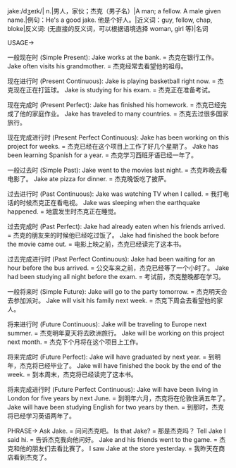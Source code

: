 jake:/dʒeɪk/| n.|男人，家伙；杰克（男子名）|A man; a fellow.  A male given name.|例句：He's a good jake. 他是个好人。|近义词：guy, fellow, chap, bloke|反义词: (无直接的反义词，可以根据语境选择 woman, girl 等)|名词


USAGE->

一般现在时 (Simple Present):
Jake works at the bank. = 杰克在银行工作。
Jake often visits his grandmother. = 杰克经常去看望他的祖母。

现在进行时 (Present Continuous):
Jake is playing basketball right now. = 杰克现在正在打篮球。
Jake is studying for his exam. = 杰克正在准备考试。

现在完成时 (Present Perfect):
Jake has finished his homework. = 杰克已经完成了他的家庭作业。
Jake has traveled to many countries. = 杰克去过很多国家旅行。

现在完成进行时 (Present Perfect Continuous):
Jake has been working on this project for weeks. = 杰克已经在这个项目上工作了好几个星期了。
Jake has been learning Spanish for a year. = 杰克学习西班牙语已经一年了。

一般过去时 (Simple Past):
Jake went to the movies last night. = 杰克昨晚去看电影了。
Jake ate pizza for dinner. = 杰克晚饭吃了披萨。

过去进行时 (Past Continuous):
Jake was watching TV when I called. = 我打电话的时候杰克正在看电视。
Jake was sleeping when the earthquake happened. = 地震发生时杰克正在睡觉。


过去完成时 (Past Perfect):
Jake had already eaten when his friends arrived. = 杰克的朋友来的时候他已经吃过饭了。
Jake had finished the book before the movie came out. = 电影上映之前，杰克已经读完了这本书。

过去完成进行时 (Past Perfect Continuous):
Jake had been waiting for an hour before the bus arrived. = 公交车来之前，杰克已经等了一个小时了。
Jake had been studying all night before the exam. = 考试前，杰克整晚都在学习。

一般将来时 (Simple Future):
Jake will go to the party tomorrow. = 杰克明天会去参加派对。
Jake will visit his family next week. = 杰克下周会去看望他的家人。

将来进行时 (Future Continuous):
Jake will be traveling to Europe next summer. = 杰克明年夏天将去欧洲旅行。
Jake will be working on this project next month. = 杰克下个月将在这个项目上工作。

将来完成时 (Future Perfect):
Jake will have graduated by next year. = 到明年，杰克将已经毕业了。
Jake will have finished the book by the end of the week. = 到本周末，杰克将已经读完了这本书。

将来完成进行时 (Future Perfect Continuous):
Jake will have been living in London for five years by next June. = 到明年六月，杰克将在伦敦住满五年了。
Jake will have been studying English for two years by then. = 到那时，杰克将已经学习英语两年了。


PHRASE->
Ask Jake. = 问问杰克吧。
Is that Jake? = 那是杰克吗？
Tell Jake I said hi. = 告诉杰克我向他问好。
Jake and his friends went to the game. = 杰克和他的朋友们去看比赛了。
I saw Jake at the store yesterday. = 我昨天在商店看到杰克了。
